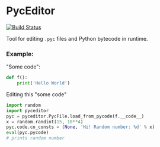 # PycEditor #

[![Build Status](https://travis-ci.org/moff4/PycEditor.svg?branch=master)](https://travis-ci.org/moff4/PycEditor) 

Tool for editing `.pyc` files and Python bytecode in runtime.  

### Example:  

"Some code":
```python
def f():
    print('Hello World')
```

Editing this "some code"
```python
import random
import pyceditor
pyc = pyceditor.PycFile.load_from_pycode(f.__code__)
x = random.randint(15, 10**4)
pyc.code.co_consts = (None, 'Hi! Random number: %d' % x)
eval(pyc.pycode)
# prints random number
```

